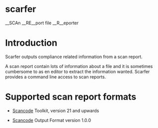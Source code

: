 # scarfer

__SCAn __RE__port file __R__eporter

# Introduction

Scarfer outputs compliance related information from a scan report.

A scan report contain lots of information about a file and it is
sometimes cumbersome to as en editor to extract the information
wanted. Scarfer provides a command line access to scan reports.

# Supported scan report formats

* [Scancode](https://github.com/nexB/scancode-toolkit) Toolkit, version 21 and upwards

* [Scancode](https://github.com/nexB/scancode-toolkit) Output Format version 1.0.0






